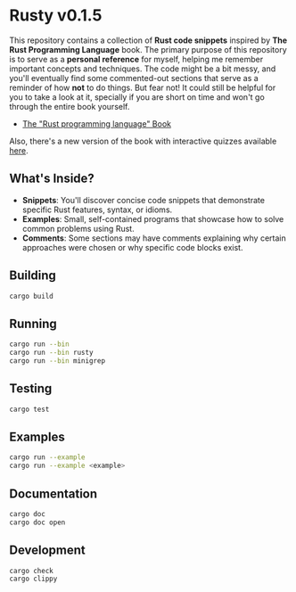 Rusty v0.1.5
============

This repository contains a collection of **Rust code snippets** inspired by **The Rust Programming Language** book. The primary purpose of this repository is to serve as a **personal reference** for myself, helping me remember important concepts and techniques. The code might be a bit messy, and you'll eventually find some commented-out sections that serve as a reminder of how **not** to do things. But fear not! It could still be helpful for you to take a look at it, specially if you are short on time and won't go through the entire book
yourself.

 * [The "Rust programming language" Book](https://doc.rust-lang.org/book)

 Also, there's a new version of the book with interactive quizzes available [here](https://rust-book.cs.brown.edu/).

What's Inside?
--------------

- **Snippets**: You'll discover concise code snippets that demonstrate specific Rust features, syntax, or idioms.
- **Examples**: Small, self-contained programs that showcase how to solve common problems using Rust.
- **Comments**: Some sections may have comments explaining why certain approaches were chosen or why specific code blocks exist.

Building
--------

``` sh
cargo build
```

Running
-------

``` sh
cargo run --bin
cargo run --bin rusty
cargo run --bin minigrep
```

Testing
-------

``` sh
cargo test
```

Examples
--------

``` sh
cargo run --example
cargo run --example <example>
```

Documentation
-------------

```sh
cargo doc
cargo doc open
```

Development
-----------

``` sh
cargo check
cargo clippy
```
